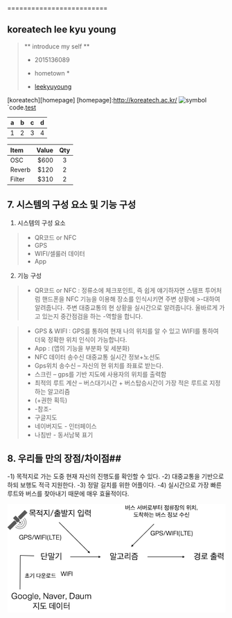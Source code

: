 =========================

koreatech lee kyu young
------------------
> ** introduce my self **
> - 2015136089
> * hometown *
> - [leekyuyoung](http://naver.com)

[koreatech][homepage]
[homepage]:http://koreatech.ac.kr/
![symbol](http://koreatech.ac.kr/kut_logo.gif)
`code.[test](http://test.net)
 
| a | b | c | d |
| ----- | ------- | ------ | ------ |
| 1 | 2 | 3 | 4 |

| Item     | Value | Qty   |
| :------- | ----: | :---: |
| OSC | $600 |  3   |
| Reverb    | $120   |  2   |
| Filter   | $310    |  2  |

## 7. 시스템의 구성 요소 및 기능 구성 ##
1)	시스템의 구성 요소
>-	QR코드 or NFC
>-	GPS
>-	WIFI/셀룰러 데이터
>-	App

2)	기능 구성
>-	QR코드 or NFC : 정류소에 체크포인트, 즉 쉽게 얘기하자면 스탬프 투어처럼 핸드폰을 NFC 기능을 이용해 장소를 인식시키면 주변 상황에 >-대하여 알려줍니다. 주변 대중교통의 현 상황을 실시간으로 알려줍니다. 올바르게 가고 있는지 중간점검을 하는 
>-역할을 합니다.

>-	GPS & WIFI : GPS를 통하여 현재 나의 위치를 알 수 있고 WIFI를 통하여 더욱 정확한 위치 인식이 가능합니다.
>-	App : (앱의 기능을 부분화 및 세분화)
>-	NFC 데이터 송수신 대중교통 실시간 정보+노선도
>-	Gps위치 송수신 – 자신의 현 위치를 좌표로 받는다.
>-	스크린 – gps를 기반 지도에 사용자의 위치를 출력함
>-	최적의 루트 계산 – 버스대기시간 + 버스탑승시간이 가장 적은 루트로 지정하는 알고리즘
>- (+권한 획득)
>- -참조-
>- 구글지도
>- 네이버지도 - 인터페이스
>- 나침반 - 동서남북 표기

## 8. 우리들 만의 장점/차이점##
-1)	목적지로 가는 도중 현재 자신의 진행도를 확인할 수 있다.
-2)	대중교통을 기반으로 하되 보행도 적극 지원한다.
-3)	정말 길치를 위한 어플이다.
-4)	실시간으로 가장 빠른 루트와 버스를 찾아내기 때문에 매우 효율적이다.






[![](KakaoTalk_20160607_222342212.png)](https://monetizejs.com/authorize?client_id=ESTHdCYOi18iLhhO&summary=true)
